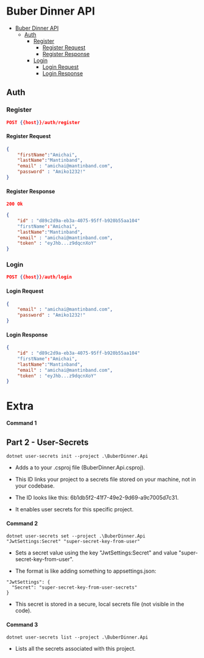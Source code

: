 # Buber Dinner API

- [Buber Dinner API](#buber-dinner-api)
	- [Auth](#auth)
		- [Register](#register)
			- [Register Request](#register-request)
			- [Register Response](#register-response)
		- [Login](#login)
			- [Login Request](#login-request)
			- [Login Response](#login-response)

## Auth

### Register

```json
POST {{host}}/auth/register
```

#### Register Request

```json
{
    "firstName":"Amichai",
	"lastName":"Mantinband",
	"email" : "amichai@mantinband.com",
	"password" : "Amiko1232!"
}
```

#### Register Response

```json
200 Ok
```

```json
{
	"id" : "d89c2d9a-eb3a-4075-95ff-b920b55aa104"
	"firstName":"Amichai",
	"lastName":"Mantinband",
	"email" : "amichai@mantinband.com",
	"token" : "eyJhb...z9dqcnXoY"
}
```

### Login

```json
POST {{host}}/auth/login
```


#### Login Request
```json
{
	"email" : "amichai@mantinband.com",
	"password" : "Amiko1232!"
}
```

#### Login Response
```json
{
	"id" : "d89c2d9a-eb3a-4075-95ff-b920b55aa104"
	"firstName":"Amichai",
	"lastName":"Mantinband",
	"email" : "amichai@mantinband.com",
	"token" : "eyJhb...z9dqcnXoY"	
}
```


# Extra

#### Command 1

## Part 2 - User-Secrets

```
dotnet user-secrets init --project .\BuberDinner.Api
```
- Adds a <UserSecretsId> to your .csproj file (BuberDinner.Api.csproj).

- This ID links your project to a secrets file stored on your machine, not in your codebase.

- The ID looks like this: 6b1db5f2-41f7-49e2-9d69-a9c7005d7c31.

- It enables user secrets for this specific project.

#### Command 2

```
dotnet user-secrets set --project .\BuberDinner.Api "JwtSettings:Secret" "super-secret-key-from-user"
```
- Sets a secret value using the key "JwtSettings:Secret" and value "super-secret-key-from-user".

- The format is like adding something to appsettings.json:
```
"JwtSettings": {
  "Secret": "super-secret-key-from-user-secrets"
}
```

- This secret is stored in a secure, local secrets file (not visible in the code).

#### Command 3

```
dotnet user-secrets list --project .\BuberDinner.Api
```

- Lists all the secrets associated with this project.

